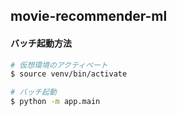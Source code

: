 ## movie-recommender-ml

#### バッチ起動方法

```bash
# 仮想環境のアクティベート
$ source venv/bin/activate

# バッチ起動
$ python -m app.main

```
